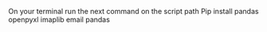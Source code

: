 On your terminal run the next command on the script path
Pip install pandas openpyxl
imaplib
email
pandas
